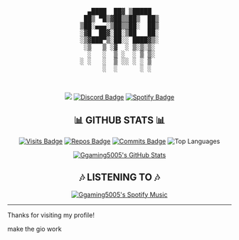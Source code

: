 <div align="center">
  <pre>
  ▄████  ██▓ ▒█████  
 ██▒ ▀█▒▓██▒▒██▒  ██▒
▒██░▄▄▄░▒██▒▒██░  ██▒
░▓█  ██▓░██░▒██   ██░
░▒▓███▀▒░██░░ ████▓▒░
 ░▒   ▒ ░▓  ░ ▒░▒░▒░ 
  ░   ░  ▒ ░  ░ ▒ ▒░ 
░ ░   ░  ▒ ░░ ░ ░ ▒  
      ░  ░      ░ ░  
                      
  </pre>
</div>
<div align="center">
  
  <a href="mailto:ggaming5005@gmail.com"><img src="https://img.shields.io/badge/Gmail-D14836?style=for-the-badge&logo=gmail&logoColor=white" /></a>
  [![Discord Badge](https://img.shields.io/badge/Discord-7289DA?style=for-the-badge&logo=discord&logoColor=white)](https://discord.com/users/687322874100580368)
  [![Spotify Badge](https://img.shields.io/badge/Spotify-1ED760?&style=for-the-badge&logo=spotify&logoColor=white)](https://open.spotify.com/user/31ryaajn25pi34grhbv367n7bnya)
  
</div>

<div align="center">
  <h2>📊 GITHUB STATS 📊</h2>
</div>

<div align="center">
  
  [![Visits Badge](https://badges.strrl.dev/visits/Ggaming5005/Ggaming5005?style=for-the-badge&color=#88e788)](#)
  [![Repos Badge](https://badges.strrl.dev/repos/Ggaming5005?style=for-the-badge&color=#88e788)](https://github.com/Ggaming5005?tab=repositories)
  [![Commits Badge](https://badges.strrl.dev/commits/weekly/Ggaming5005?style=for-the-badge&color=#88e788)](https://github.com/Ggaming5005?tab=repositories)
  ![Top Languages](https://github-readme-stats.vercel.app/api/top-langs/?username=Ggaming5005&layout=compact&theme=dark)
</div>

<div align="center">

  [![Ggaming5005's GitHub Stats](https://github-readme-stats.vercel.app/api?username=Ggaming5005&show_icons=true&line_height=27&count_private=true&title_color=ffffff&border_color=88e788&text_color=c9cacc&icon_color=005700&bg_color=303030)](#)

</div>

<div align="center">
  <h2>🎶 LISTENING TO 🎶</h2>
</div>

<div align="center">

 [![Ggaming5005's Spotify Music](https://data-card-for-spotify.herokuapp.com/api/card?user_id=31ryaajn25pi34grhbv367n7bnya)](#)
  
</div>

---

Thanks for visiting my profile!

make the gio work
